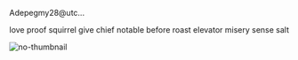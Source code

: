 
Adepegmy28@utc...

love proof squirrel give chief notable before roast elevator misery sense salt

![no-thumbnail](https://github.com/ToThangGTVT/quanliblog/assets/33534455/1e573b41-95e2-435a-82ef-d853bbf4c577)
